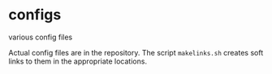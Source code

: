 # configs
various config files

Actual config files are in the repository. The script `makelinks.sh` creates
soft links to them in the appropriate locations.
